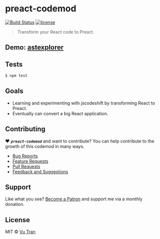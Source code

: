 # preact-codemod

[![Build Status](https://travis-ci.org/vutran/preact-codemod.svg?branch=master)](https://travis-ci.org/vutran/preact-codemod) [![license](https://img.shields.io/badge/license-MIT-blue.svg)](https://github.com/vutran/preact-codemod/blob/master/LICENSE)

> Transform your React code to Preact.

## Demo: [astexplorer](http://astexplorer.net/#/Pcp2Q5NFLq/10)

## Tests

```bash
$ npm test
```

## Goals

* Learning and experimenting with jscodeshift by transforming React to Preact.
* Eventually can convert a big React application.

## Contributing

♥ **_`preact-codemod`_** and want to contribute? You can help contribute to the growth of this codemod in many ways.

* [Bug Reports](CONTRIBUTING.md#bug-reports)
* [Feature Requests](CONTRIBUTING.md#feature-requests)
* [Pull Requests](CONTRIBUTING.md#pull-requests)
* [Feedback and Suggestions](CONTRIBUTING.md#feedback-and-suggestions)

## Support

Like what you see? [Become a Patron](https://www.patreon.com/vutran) and support me via a monthly donation.

## License

MIT © [Vu Tran](https://github.com/vutran/)
